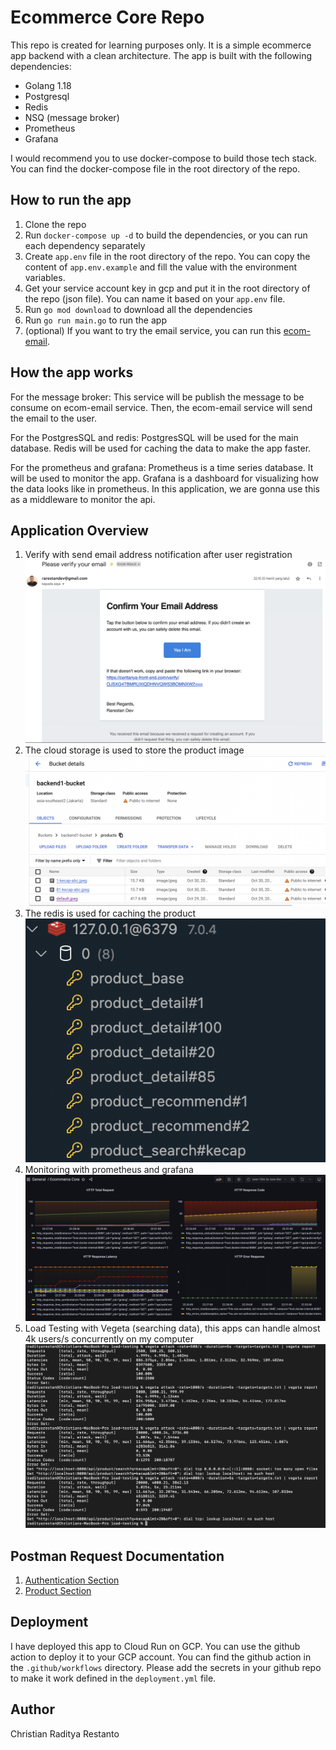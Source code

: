 # Ecommerce Core Repo
This repo is created for learning purposes only. It is a simple ecommerce app backend with a clean architecture.
The app is built with the following dependencies:
- Golang 1.18
- Postgresql
- Redis
- NSQ (message broker)
- Prometheus
- Grafana

I would recommend you to use docker-compose to build those tech stack. You can find the docker-compose file in the root directory of the repo.

## How to run the app
1. Clone the repo
2. Run `docker-compose up -d` to build the dependencies, or you can run each dependency separately
3. Create `app.env` file in the root directory of the repo. You can copy the content of `app.env.example` and fill the value with the environment variables.
4. Get your service account key in gcp and put it in the root directory of the repo (json file). You can name it based on your `app.env` file.
5. Run `go mod download` to download all the dependencies
6. Run `go run main.go` to run the app
7. (optional) If you want to try the email service, you can run this [ecom-email](https://github.com/radityarestan/ecom-email).

## How the app works
For the message broker: 
This service will be publish the message to be consume on ecom-email service. Then, the ecom-email service will send the email to the user.

For the PostgresSQL and redis: PostgresSQL will be used for the main database. Redis will be used for caching the data to make the app faster.

For the prometheus and grafana: Prometheus is a time series database. It will be used to monitor the app. Grafana is a dashboard for visualizing how the data looks like in prometheus.
In this application, we are gonna use this as a middleware to monitor the api.

## Application Overview
1. Verify with send email address notification after user registration
   ![Verifying Account](https://github.com/radityarestan/ecom-core/blob/master/demo/verify-email.png?raw=true)
2. The cloud storage is used to store the product image
   ![Verifying Account](https://github.com/radityarestan/ecom-core/blob/master/demo/cloud-storage.png?raw=true)
3. The redis is used for caching the product
   ![Verifying Account](https://github.com/radityarestan/ecom-core/blob/master/demo/redis-key.png?raw=true)
4. Monitoring with prometheus and grafana
   ![Verifying Account](https://github.com/radityarestan/ecom-core/blob/master/demo/grafana.png?raw=true)
5. Load Testing with Vegeta (searching data), this apps can handle almost 4k users/s concurrently on my computer
   ![Verifying Account](https://github.com/radityarestan/ecom-core/blob/master/demo/load-testing.png?raw=true)

## Postman Request Documentation
1. [Authentication Section](https://documenter.getpostman.com/view/14598787/2s8YRdsbAJ)
2. [Product Section](https://documenter.getpostman.com/view/14598787/2s8YRdsbEi)

## Deployment
I have deployed this app to Cloud Run on GCP. You can use the github action to deploy it to your GCP account. You can find the github action in the `.github/workflows` directory.
Please add the secrets in your github repo to make it work defined in the `deployment.yml` file.
   
## Author
Christian Raditya Restanto